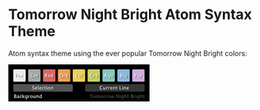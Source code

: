 # Tomorrow Night Bright Atom Syntax Theme

Atom syntax theme using the ever popular Tomorrow Night Bright colors:

![](https://github.com/ChrisKempson/Tomorrow-Theme/raw/master/Images/Tomorrow-Night-Bright-Palette.png)
